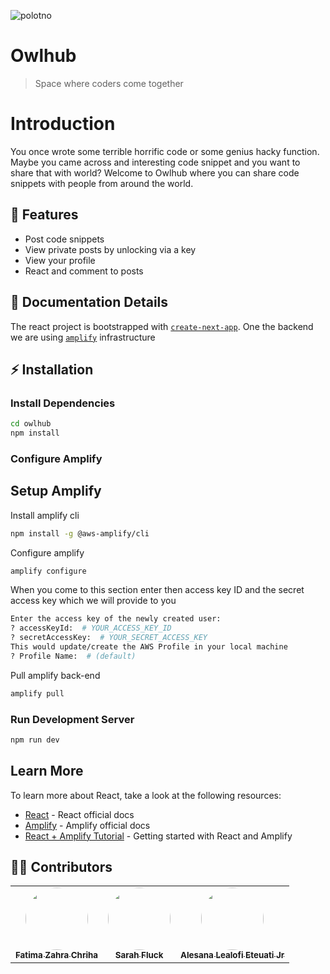 ![polotno](https://user-images.githubusercontent.com/39209557/134441765-9f7511b3-1108-4ace-9838-3eda5b7a0d76.png)

# Owlhub

> Space where coders come together

# Introduction

You once wrote some terrible horrific code or some genius hacky function. Maybe you came across and interesting code snippet and you want to share that with world? Welcome to Owlhub where you can share code snippets with people from around the world.

## 🎯 Features

- Post code snippets
- View private posts by unlocking via a key
- View your profile
- React and comment to posts

## 📖 Documentation Details

The react project is bootstrapped with [`create-next-app`](https://github.com/vercel/next.js/tree/canary/packages/create-next-app). One the backend we are using [`amplify`](https://aws.amazon.com/amplify/) infrastructure

## ⚡ Installation

### Install Dependencies

```bash
cd owlhub
npm install
```

### Configure Amplify

## Setup Amplify

Install amplify cli

```bash
npm install -g @aws-amplify/cli
```

Configure amplify

```bash
amplify configure
```

When you come to this section enter then access key ID and the secret access key which we will provide to you

```bash
Enter the access key of the newly created user:
? accessKeyId:  # YOUR_ACCESS_KEY_ID
? secretAccessKey:  # YOUR_SECRET_ACCESS_KEY
This would update/create the AWS Profile in your local machine
? Profile Name:  # (default)
```

Pull amplify back-end

```bash
amplify pull
```

### Run Development Server

```bash
npm run dev
```

## Learn More

To learn more about React, take a look at the following resources:

- [React](https://reactjs.org/) - React official docs
- [Amplify](https://docs.amplify.aws/) - Amplify official docs
- [React + Amplify Tutorial](https://docs.amplify.aws/start/getting-started/installation/q/integration/react/) - Getting started with React and Amplify

## 👨‍💻 Contributors

<table>
  <tr>
    <td align="center"><a href="https://github.com/fzchriha"><img src="https://avatars.githubusercontent.com/u/30349896?v=4" width="100px;" alt="" style="border-radius:50%"/><br /><sub><b>Fatima Zahra Chriha</b></sub></a><br /></td>
    <td align="center"><a href="https://github.com/SarahCoded"><img src="https://avatars.githubusercontent.com/u/74359156?v=4" width="100px;" alt="" style="border-radius:50%"/><br /><sub><b>Sarah Fluck</b></sub></a><br /></td>
        <td align="center"><a href="https://github.com/Green-Ranger11"><img src="https://avatars.githubusercontent.com/u/39209557?v=4" width="100px;" alt="" style="border-radius:50%"/><br /><sub><b>Alesana Lealofi Eteuati Jr
</b></sub></a><br /></td>
  </tr>
</table>
